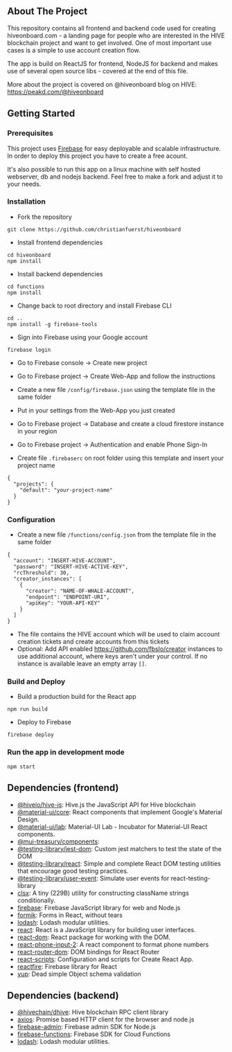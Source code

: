 ## About The Project
This repository contains all frontend and backend code used for creating hiveonboard.com - a landing page for people who are interested in the HIVE blockchain project and want to get involved. One of most important use cases is a simple to use account creation flow.

The app is build on ReactJS for frontend, NodeJS for backend and makes use of several open source libs - covered at the end of this file.

More about the project is covered on @hiveonboard blog on HIVE: https://peakd.com/@hiveonboard

## Getting Started
### Prerequisites
This project uses [Firebase](https://firebase.google.com/) for easy deployable and scalable infrastructure.
In order to deploy this project you have to create a free acount.

It's also possible to run this app on a linux machine with self hosted webserver, db and nodejs backend.
Feel free to make a fork and adjust it to your needs.

### Installation
- Fork the repository
````
git clone https://github.com/christianfuerst/hiveonboard
````

- Install frontend dependencies
````
cd hiveonboard
npm install
````

- Install backend dependencies
````
cd functions
npm install
````

- Change back to root directory and install Firebase CLI
````
cd ..
npm install -g firebase-tools
````
- Sign into Firebase using your Google account
````
firebase login
````
- Go to Firebase console -> Create new project

- Go to Firebase project -> Create Web-App and follow the instructions

- Create a new file ``/config/firebase.json`` using the template file in the same folder

- Put in your settings from the Web-App you just created

- Go to Firebase project -> Database and create a cloud firestore instance in your region

- Go to Firebase project -> Authentication and enable Phone Sign-In

- Create file `.firebaserc` on root folder using this template and insert your project name
````
{
  "projects": {
    "default": "your-project-name"
  }
}
````

### Configuration
- Create a new file ``/functions/config.json`` from the template file in the same folder
````
{
  "account": "INSERT-HIVE-ACCOUNT",
  "password": "INSERT-HIVE-ACTIVE-KEY",
  "rcThreshold": 30,
  "creator_instances": [
    {
      "creator": "NAME-OF-WHALE-ACCOUNT",
      "endpoint": "ENDPOINT-URI",
      "apiKey": "YOUR-API-KEY"
    }
  ]
}
````
- The file contains the HIVE account which will be used to claim account creation tickets and create accounts from this tickets
- Optional: Add API enabled https://github.com/fbslo/creator instances to use additional account, where keys aren't under your control. If no instance is available leave an empty array `[]`.

### Build and Deploy
- Build a production build for the React app
````
npm run build
````

- Deploy to Firebase
````
firebase deploy
````

### Run the app in development mode
````
npm start
````

## Dependencies (frontend)
- [@hiveio/hive-js](https://ghub.io/@hiveio/hive-js): Hive.js the JavaScript API for Hive blockchain
- [@material-ui/core](https://ghub.io/@material-ui/core): React components that implement Google&#39;s Material Design.
- [@material-ui/lab](https://ghub.io/@material-ui/lab): Material-UI Lab - Incubator for Material-UI React components.
- [@mui-treasury/components](https://ghub.io/@mui-treasury/components): 
- [@testing-library/jest-dom](https://ghub.io/@testing-library/jest-dom): Custom jest matchers to test the state of the DOM
- [@testing-library/react](https://ghub.io/@testing-library/react): Simple and complete React DOM testing utilities that encourage good testing practices.
- [@testing-library/user-event](https://ghub.io/@testing-library/user-event): Simulate user events for react-testing-library
- [clsx](https://ghub.io/clsx): A tiny (229B) utility for constructing className strings conditionally.
- [firebase](https://ghub.io/firebase): Firebase JavaScript library for web and Node.js
- [formik](https://ghub.io/formik): Forms in React, without tears
- [lodash](https://ghub.io/lodash): Lodash modular utilities.
- [react](https://ghub.io/react): React is a JavaScript library for building user interfaces.
- [react-dom](https://ghub.io/react-dom): React package for working with the DOM.
- [react-phone-input-2](https://ghub.io/react-phone-input-2): A react component to format phone numbers
- [react-router-dom](https://ghub.io/react-router-dom): DOM bindings for React Router
- [react-scripts](https://ghub.io/react-scripts): Configuration and scripts for Create React App.
- [reactfire](https://ghub.io/reactfire): Firebase library for React
- [yup](https://ghub.io/yup): Dead simple Object schema validation

## Dependencies (backend)

- [@hivechain/dhive](https://ghub.io/@hivechain/dhive): Hive blockchain RPC client library
- [axios](https://ghub.io/axios): Promise based HTTP client for the browser and node.js
- [firebase-admin](https://ghub.io/firebase-admin): Firebase admin SDK for Node.js
- [firebase-functions](https://ghub.io/firebase-functions): Firebase SDK for Cloud Functions
- [lodash](https://ghub.io/lodash): Lodash modular utilities.